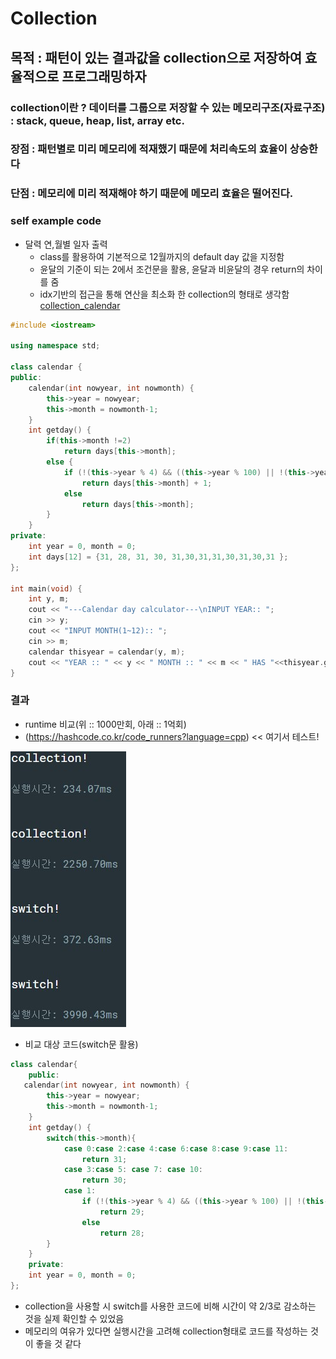 # Collection

## 목적 : 패턴이 있는 결과값을 collection으로 저장하여 효율적으로 프로그래밍하자

### collection이란 ? 데이터를 그룹으로 저장할 수 있는 메모리구조(자료구조) : stack, queue, heap, list, array etc.
### 장점 : 패턴별로 미리 메모리에 적재했기 때문에 처리속도의 효율이 상승한다
### 단점 : 메모리에 미리 적재해야 하기 때문에 메모리 효율은 떨어진다.

### self example code
- 달력 연,월별 일자 출력  
    - class를 활용하여 기본적으로 12월까지의 default day 값을 지정함
    - 윤달의 기준이 되는 2에서 조건문을 활용, 윤달과 비윤달의 경우 return의 차이를 줌
    - idx기반의 접근을 통해 연산을 최소화 한 collection의 형태로 생각함
[collection_calendar](collection_ex.cpp)
```cpp
#include <iostream>

using namespace std;

class calendar {
public:
	calendar(int nowyear, int nowmonth) {
		this->year = nowyear;
		this->month = nowmonth-1;
	}
	int getday() {
		if(this->month !=2)
			return days[this->month];
		else {
			if (!(this->year % 4) && ((this->year % 100) || !(this->year % 400)))
				return days[this->month] + 1;
			else
				return days[this->month];
		}
	}
private:
	int year = 0, month = 0;
	int days[12] = {31, 28, 31, 30, 31,30,31,31,30,31,30,31 };
};

int main(void) {
	int y, m;
	cout << "---Calendar day calculator---\nINPUT YEAR:: ";
	cin >> y;
	cout << "INPUT MONTH(1~12):: ";
	cin >> m;
	calendar thisyear = calendar(y, m);
	cout << "YEAR :: " << y << " MONTH :: " << m << " HAS "<<thisyear.getday() <<" DAYS\n";
}
```

### 결과
- runtime 비교(위 :: 1000만회, 아래 :: 1억회)  
- (https://hashcode.co.kr/code_runners?language=cpp) << 여기서 테스트!

![runtime](runtime.jpg)  

- 비교 대상 코드(switch문 활용)
```cpp
class calendar{
    public:
   calendar(int nowyear, int nowmonth) {
		this->year = nowyear;
		this->month = nowmonth-1;
	}
	int getday() {
		switch(this->month){
            case 0:case 2:case 4:case 6:case 8:case 9:case 11:
                return 31;
            case 3:case 5: case 7: case 10:
                return 30;
            case 1:
			    if (!(this->year % 4) && ((this->year % 100) || !(this->year % 400)))
				    return 29;
			    else
				    return 28;
		}
	}
    private:
	int year = 0, month = 0;
};
```
- collection을 사용할 시 switch를 사용한 코드에 비해 시간이 약 2/3로 감소하는 것을 실제 확인할 수 있었음
- 메모리의 여유가 있다면 실행시간을 고려해 collection형태로 코드를 작성하는 것이 좋을 것 같다
